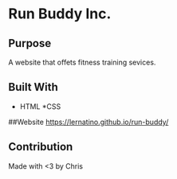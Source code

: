 # Run Buddy Inc.

## Purpose
A website that offets fitness training sevices.

## Built With 
* HTML
*CSS

##Website
https://lernatino.github.io/run-buddy/

## Contribution
Made with <3 by Chris
